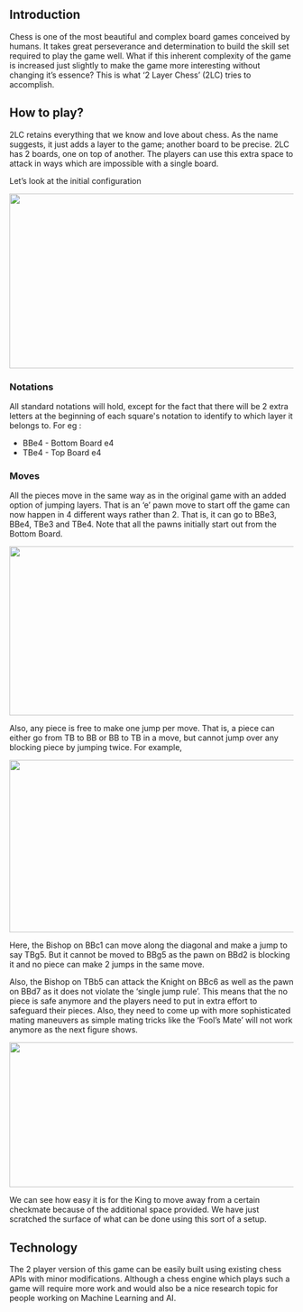 <h2 class="c4 c13"><a name="h.o9kme1lh0ihe"></a><span class="c3">Introduction</span></h2><p class="c4"><span>Chess is one of the most beautiful and complex board games conceived by humans. It takes great perseverance and determination to build the skill set required to play the game well. What if this inherent complexity of the game is increased just slightly to make the game more interesting without changing it&rsquo;s essence? This is what &lsquo;2 Layer Chess&rsquo; (2LC) tries to accomplish.</span></p><h2 class="c4 c13"><a name="h.68c2p3twegue"></a><span>How to play?</span></h2><p class="c4"><span>2LC retains everything that we know and love about chess. As the name suggests, it just adds a layer to the game; another board to be precise. 2LC has 2 boards, one on top of another. The players can use this extra space to attack in ways which are impossible with a single board. </span></p><p class="c4 c12"><span>Let&rsquo;s look at the initial configuration</span></p><p class="c4 c12 c5"><img height="310" src="images/image03.png" width="537"></p><h3 class="c4 c6"><a name="h.e01p9i53e80j"></a><span>Notations</span></h3><p class="c4 c14"><span>All standard notations will hold, except for the fact that there will be 2 extra letters at the beginning of each square&#39;s notation to identify to which layer it belongs to. For eg :</span></p><ul class="c9 lst-kix_ffzmtipjy5mk-0 start"><li class="c4 c7"><span class="c2">BBe4 </span><span>- Bottom Board </span><span class="c2">e4</span></li><li class="c4 c7"><span class="c2">TBe4 </span><span>- Top Board </span><span class="c2">e4</span></li></ul><h3 class="c4 c13"><a name="h.67aw5ynw4mg4"></a><span>Moves</span></h3><p class="c4"><span>All the pieces move in the same way as in the original game with an added option of jumping layers. That is an &lsquo;</span><span class="c2">e</span><span>&rsquo; pawn</span><span class="c2">&nbsp;</span><span>move to start off the game can now happen in 4 different ways rather than 2. That is, it can go to </span><span class="c2">BBe3, BBe4, TBe3 </span><span>and </span><span class="c2">TBe4</span><span>. Note that all</span><span>&nbsp;the pawns initially start out from the Bottom Board.</span></p><p class="c4 c5"><img height="300" src="images/image01.png" width="537"></p><p class="c1"><span>Also, any piece is free to make </span><span class="c2">one </span><span>jump per move. That is, a piece can either go from TB to BB or BB to TB in a move, but cannot jump over any blocking piece by jumping twice. For example,</span></p><p class="c1 c5 c15"><img height="306" src="images/image00.png" width="532"></p><p class="c1"><span>Here, the Bishop on </span><span class="c2">BBc1 </span><span>can move along the diagonal and make a jump to say </span><span class="c2">TBg5</span><span>. But it cannot be moved to </span><span class="c2">BBg5 </span><span>as the pawn on </span><span class="c2">BBd2 </span><span>is blocking it and no piece can make 2 jumps in the same move.</span></p><p class="c1"><span>Also, the Bishop on </span><span class="c2">TBb5 </span><span>can attack the Knight on </span><span class="c2">BBc6 </span><span>as well as the pawn on </span><span class="c2">BBd7 </span><span>as it does not violate the &lsquo;single jump rule&rsquo;. This means that the no piece is safe anymore and the players need to put in extra effort to safeguard their pieces. Also, they need to come up with more sophisticated mating maneuvers as simple mating tricks like the &lsquo;Fool&rsquo;s Mate&rsquo; will not work anymore as the next figure shows. </span></p><p class="c4 c5"><img height="257" src="images/image02.png" width="512"></p><p class="c4"><span>We can see how easy it is for the King to move away from a certain checkmate because of the additional space provided. We have just scratched the surface of what can be done using this sort of a setup.</span></p><h2 class="c4 c13"><a name="h.5ld2jc2eoqxg"></a><span>Technology</span></h2><p class="c4"><span>The 2 player version of this game can be easily built using existing chess APIs with minor modifications. Although a chess engine which plays such a game will require more work and would also be a nice research topic for people working on Machine Learning and AI. </span></p><p class="c4 c10"><span></span></p></body></html>
